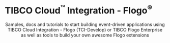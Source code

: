 # TIBCO Cloud<sup>&trade;</sup> Integration - Flogo<sup>&reg;</sup>

<center>Samples, docs and tutorials to start building event-driven applications using TIBCO Cloud Integration - Flogo (TCI-Develop) or TIBCO Flogo Enterprise as well as tools to build your own awesome Flogo extensions</center>
